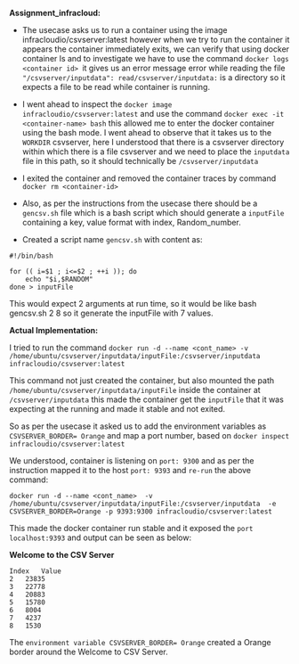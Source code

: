**Assignment_infracloud:**

- The usecase asks us to run a container using the image infracloudio/csvserver:latest however when we try to run the container it appears the container immediately exits, we can verify that using docker container ls and to investigate we have to use the command `docker logs <container id> `it gives us an error message error while reading the file `"/csvserver/inputdata": read/csvserver/inputdata:` is a directory  so it expects a file to be read while container is running.

- I went ahead to inspect the `docker image infracloudio/csvserver:latest` and use the command `docker exec -it <container-name> bash` this allowed me to enter the docker container using the bash mode. I went ahead to observe that it takes us to the `WORKDIR` csvserver, here I understood that there is a csvserver directory within which there is a file csvserver and we need to place the `inputdata` file in this path, so it should technically be `/csvserver/inputdata`

- I exited the container and removed the container traces by command `docker rm <container-id>` 

- Also, as per the instructions from the usecase there should be a `gencsv.sh`  file which is a bash script which should generate a `inputFile` containing a key, value format with index, Random_number.
- Created a script name `gencsv.sh`  with content as:
  
```
#!/bin/bash

for (( i=$1 ; i<=$2 ; ++i )); do
    echo "$i,$RANDOM"
done > inputFile
```

This would expect 2 arguments at run time, so it would be like bash gencsv.sh 2 8 so it generate the inputFile with 7 values.



**Actual Implementation:**

I tried to run the command `docker run -d --name <cont_name> -v /home/ubuntu/csvserver/inputdata/inputFile:/csvserver/inputdata infracloudio/csvserver:latest`

This command not just created the container, but also mounted the path `/home/ubuntu/csvserver/inputdata/inputFile` inside the container at `/csvserver/inputdata` this made the container get the `inputFile` that it was expecting at the running and made it stable and not exited.

So as per the usecase it asked us to add the environment variables as `CSVSERVER_BORDER= Orange` and map a port number, based on `docker inspect infracloudio/csvserver:latest`

We understood, container is listening on `port: 9300` and as per the instruction mapped it to the host `port: 9393` and `re-run` the above command:

`docker run -d --name <cont_name>  -v /home/ubuntu/csvserver/inputdata/inputFile:/csvserver/inputdata  -e CSVSERVER_BORDER=Orange -p 9393:9300 infracloudio/csvserver:latest`

This made the docker container run stable and it exposed the `port localhost:9393` and output can be seen as below:



**Welcome to the CSV Server**
```
Index	Value
2	23835
3	22778
4	20883
5	15780
6	8004
7	4237
8	1530
```

The `environment variable CSVSERVER_BORDER= Orange` created a Orange border around the Welcome to CSV Server.
